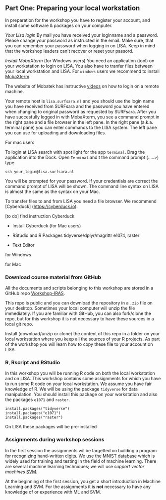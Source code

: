 

## Part One: Preparing your local workstation

In preparation for the workshop you have to register your account, and install some software & packages on your computer.

_Your Lisa login_
By mail you have received your loginname and a password. Please change your password as instructed in the email. Make sure, that you can remember your password when logging in on LISA. Keep in mind that the workshop leaders can't recover or reset your passord.

_Install MobaXterm_ (for Windows users)
You need an application (tool) on your workstation to login on LISA. You also have to tranfer files between your local workstation and  LISA. For `windows` users we recommend to install [MobaXterm](https://mobaxterm.mobatek.net).

The website of Mobatek has instructive [videos](https://mobaxterm.mobatek.net/demo.html) on how to login on a remote machine. 

Your remote host is `lisa.surfsara.nl` and you should use the login name you have received from SURFsara and the password you have entered when changing to original password as requested by SURFsara. After you have succesfully logged in with MobaXterm, you see a command prompt in the right pane and a file browser in the left pane. In the right pane (a.k.a. terminal pane) you can enter commands to the LISA system. The left pane you can use for uploading and downloading files.

For mac users

To login at LISA search with spot light for the app `terminal`. Drag the application into the Dock. Open `Terminal` and t the command prompt (.....>) type

```
ssh your_login@lisa.surfsara.nl
```

You will be prompted for your password. If your credentials are correct the command prompt of LISA will be shown. The command line syntax on LISA is almost the same as the syntax on your Mac.

To transfer files to and from LISA you need a file browser. We recommend [Cyberduck] (https://cyberduck.io). 



[to do] find instruction Cyberduck

- Install Cyberduck (for Mac users)

- RStudio and R Packages
    tidyverse/dplyr/magrittr e1074, raster

- Text Editor


for Windows

for Mac

### Download course material from GitHub

All the documents and scripts belonging to this workshop are stored in a GitHub repo [Workshop-IRAS](https://github.com/UtrechtUniversity/Workshop-IRAS).

This repo is public and you can download the repository in a `.zip` file on your desktop. Sometimes your local computer will unzip the file immediately. If you are familiar with GitHub, you can also fork/clone the repo, but for this workshop it is not necessary to have these sources in a local git repo.

Install (download/unzip or clone) the content of this repo in a folder on your local workstation where you keep all the sources of your R projects. As part of the workshop you will learn how to copy these file to your account on LISA.

### R, Rscript and RStudio

In this workshop you will be running R code on both the local workstation and on LISA.
This workshop contains some assignments for which you have to run some R code on your local workstation. We assume you have fair knowledge of R. We will be using the package `tidyverse` for data manipulation. You should install this package on your workstation and also the packages `e1071` and `raster`.

```
install.packages("tidyverse")
install.packages("e1071")
install.packages("raster")
```
On LISA these packages will be pre-installed




### Assignments during workshop sessions

In the first session the assignments wil be targetted on building a program for recognizing hand-written digits. We use the [MNIST database](https://en.wikipedia.org/wiki/MNIST_database) which is widely used for training and testing in the field of machine learning. There are several machine learning techniques; we will use _support vector machines_ [SVM](https://en.wikipedia.org/wiki/Support_vector_machine).

At the beginning of the first session, you get a short introduction in Machine Learning and SVM. For the assignments it is __not__ necessary to have any knowledge of or experience with ML and SVM.






